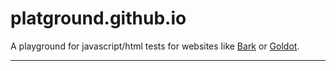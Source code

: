 # platground.github.io
A playground for javascript/html tests for websites like <a href="https://github.com/Mariocraft987/bark.github.io">Bark</a> or <a href="https://github.com/Mariocraft987/goldot">Goldot</a>.
<hr>
